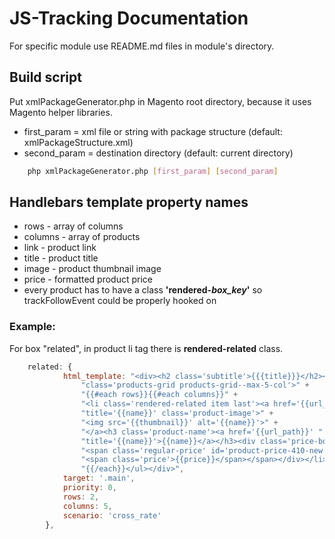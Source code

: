 # JS-Tracking Documentation
For specific module use README.md files in module's directory.

## Build script
Put xmlPackageGenerator.php in Magento root directory, because it uses Magento helper libraries.
* first_param = xml file or string with package structure (default: xmlPackageStructure.xml)
* second_param = destination directory (default: current directory)

```sh
    php xmlPackageGenerator.php [first_param] [second_param]
```

## Handlebars template property names
* rows - array of columns
* columns - array of products
* link - product link
* title - product title
* image - product thumbnail image
* price - formatted product price 
* every product has to have a class <b>'rendered-<i>box_key</i>'</b> so trackFollowEvent could be properly hooked on

### Example:
For box "related", in product li tag there is <b>rendered-related</b> class.

```js
    related: {
            html_template: "<div><h2 class='subtitle'>{{{title}}}</h2><ul " +
                "class='products-grid products-grid--max-5-col'>" +
                "{{#each rows}}{{#each columns}}" +
                "<li class='rendered-related item last'><a href='{{url_path}}' " +
                "title='{{name}}' class='product-image'>" +
                "<img src='{{thumbnail}}' alt='{{name}}'>" +
                "</a><h3 class='product-name'><a href='{{url_path}}' " +
                "title='{{name}}'>{{name}}</a></h3><div class='price-box'>" +
                "<span class='regular-price' id='product-price-410-new'>" +
                "<span class='price'>{{price}}</span></span></div></li>{{/each}}" +
                "{{/each}}</ul></div>",
            target: '.main',
            priority: 0,
            rows: 2,
            columns: 5,
            scenario: 'cross_rate'
        },
```